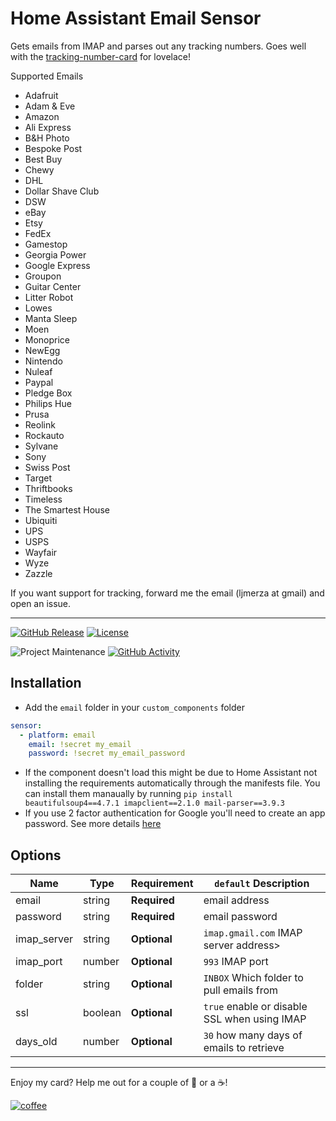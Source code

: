 # Home Assistant Email Sensor

Gets emails from IMAP and parses out any tracking numbers. Goes well with the [tracking-number-card](https://github.com/ljmerza/tracking-number-card) for lovelace!

Supported Emails

- Adafruit
- Adam & Eve
- Amazon
- Ali Express
- B&H Photo
- Bespoke Post
- Best Buy
- Chewy
- DHL
- Dollar Shave Club
- DSW
- eBay
- Etsy
- FedEx
- Gamestop
- Georgia Power
- Google Express
- Groupon
- Guitar Center
- Litter Robot
- Lowes
- Manta Sleep
- Moen
- Monoprice
- NewEgg
- Nintendo
- Nuleaf
- Paypal
- Pledge Box
- Philips Hue
- Prusa
- Reolink
- Rockauto
- Sylvane
- Sony
- Swiss Post
- Target
- Thriftbooks
- Timeless
- The Smartest House
- Ubiquiti
- UPS
- USPS
- Wayfair
- Wyze
- Zazzle

If you want support for tracking, forward me the email (ljmerza at gmail) and open an issue.

---

[![GitHub Release][releases-shield]][releases]
[![License][license-shield]](LICENSE.md)

![Project Maintenance][maintenance-shield]
[![GitHub Activity][commits-shield]][commits]

## Installation

- Add the `email` folder in your `custom_components` folder

```yaml
sensor:
  - platform: email
    email: !secret my_email
    password: !secret my_email_password
```

- If the component doesn't load this might be due to Home Assistant not installing the requirements automatically through the manifests file. You can install them manaually by running `pip install beautifulsoup4==4.7.1 imapclient==2.1.0 mail-parser==3.9.3`
- If you use 2 factor authentication for Google you'll need to create an app password. See more details [here](https://support.google.com/accounts/answer/185833?hl=en)

## Options

| Name        | Type    | Requirement  | `default` Description                                                 |
| ----------- | ------- | ------------ | --------------------------------------------------------------------- |
| email       | string  | **Required** | email address                                                         |
| password    | string  | **Required** | email password                                                        |
| imap_server | string  | **Optional** | `imap.gmail.com`  IMAP server address>                                |
| imap_port   | number  | **Optional** | `993` IMAP port                                                       |
| folder      | string  | **Optional** | `INBOX` Which folder to pull emails from                              |
| ssl         | boolean | **Optional** | `true` enable or disable SSL when using IMAP                          |
| days_old    | number  | **Optional** | `30` how many days of emails to retrieve                              |

---

Enjoy my card? Help me out for a couple of :beers: or a :coffee:!

[![coffee](https://www.buymeacoffee.com/assets/img/custom_images/black_img.png)](https://www.buymeacoffee.com/JMISm06AD)

[commits-shield]: https://img.shields.io/github/commit-activity/y/ljmerza/ha-email-sensor.svg?style=for-the-badge
[commits]: https://github.com/ljmerza/ha-email-sensor/commits/master
[license-shield]: https://img.shields.io/github/license/ljmerza/ha-email-sensor.svg?style=for-the-badge
[maintenance-shield]: https://img.shields.io/badge/maintainer-Leonardo%20Merza%20%40ljmerza-blue.svg?style=for-the-badge
[releases-shield]: https://img.shields.io/github/release/ljmerza/ha-email-sensor.svg?style=for-the-badge
[releases]: https://github.com/ljmerza/ha-email-sensor/releases
